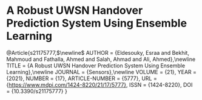 # A Robust UWSN Handover Prediction System Using Ensemble Learning

@Article{s21175777,$\newline$
AUTHOR = {Eldesouky, Esraa and Bekhit, Mahmoud and Fathalla, Ahmed and Salah, Ahmad and Ali, Ahmed},\newline
TITLE = {A Robust UWSN Handover Prediction System Using Ensemble Learning},\newline
JOURNAL = {Sensors},\newline
VOLUME = {21},
YEAR = {2021},
NUMBER = {17},
ARTICLE-NUMBER = {5777},
URL = {https://www.mdpi.com/1424-8220/21/17/5777},
ISSN = {1424-8220},
DOI = {10.3390/s21175777}
}
